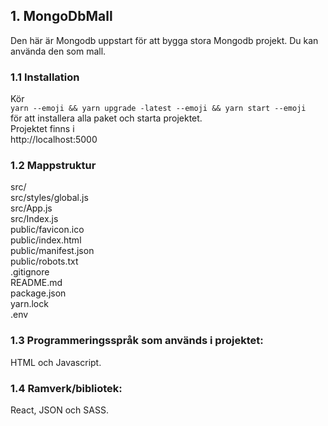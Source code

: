 ## 1. MongoDbMall
Den här är Mongodb uppstart för att bygga stora Mongodb projekt. Du kan använda den som mall.
### 1.1 Installation
Kör <br />
`yarn --emoji && yarn upgrade -latest --emoji && yarn start --emoji` <br>
för att installera alla paket och starta projektet. 
<br />
Projektet finns i <br />
http://localhost:5000 <br />
### 1.2 Mappstruktur
src/<br>
src/styles/global.js<br>
src/App.js<br>
src/Index.js<br>
public/favicon.ico<br>
public/index.html<br>
public/manifest.json<br>
public/robots.txt<br>
.gitignore<br>
README.md<br>
package.json<br>
yarn.lock<br>
.env
### 1.3 Programmeringsspråk som används i projektet:
HTML och Javascript.
### 1.4 Ramverk/bibliotek:
React, JSON och SASS.
